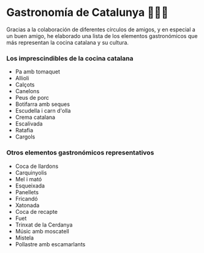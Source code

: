 # Gastronomía de Catalunya 👨🏻‍🍳

Gracias a la colaboración de diferentes círculos de amigos, y en especial a un buen amigo, he elaborado una lista de los elementos gastronómicos que más representan la cocina catalana y su cultura.


### Los imprescindibles de la cocina catalana
* Pa amb tomaquet
* Allioli
* Calçots
* Canelons
* Peus de porc
* Botifarra amb seques
* Escudella i carn d'olla
* Crema catalana
* Escalivada
* Ratafia
* Cargols

### Otros elementos gastronómicos representativos
* Coca de llardons
* Carquinyolis
* Mel i mató
* Esqueixada
* Panellets
* Fricandó
* Xatonada
* Coca de recapte
* Fuet
* Trinxat de la Cerdanya
* Músic amb moscatell
* Mistela
* Pollastre amb escamarlants